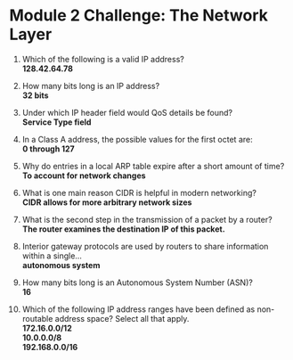# Module 2 Challenge: The Network Layer

1. Which of the following is a valid IP address?  
**128.42.64.78**

2. How many bits long is an IP address?  
**32 bits**

3. Under which IP header field would QoS details be found?  
**Service Type field**

4. In a Class A address, the possible values for the first octet are:  
**0 through 127**

5. Why do entries in a local ARP table expire after a short amount of time?  
**To account for network changes**

6. What is one main reason CIDR is helpful in modern networking?  
**CIDR allows for more arbitrary network sizes**

7. What is the second step in the transmission of a packet by a router?  
**The router examines the destination IP of this packet.**

8. Interior gateway protocols are used by routers to share information within a single…  
**autonomous system**

9. How many bits long is an Autonomous System Number (ASN)?  
**16**

10. Which of the following IP address ranges have been defined as non-routable address space? Select all that apply.  
**172.16.0.0/12**  
**10.0.0.0/8**  
**192.168.0.0/16**
